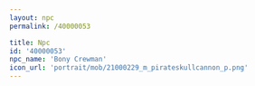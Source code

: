 ```yaml
---
layout: npc
permalink: /40000053

title: Npc
id: '40000053'
npc_name: 'Bony Crewman'
icon_url: 'portrait/mob/21000229_m_pirateskullcannon_p.png'
---
```

